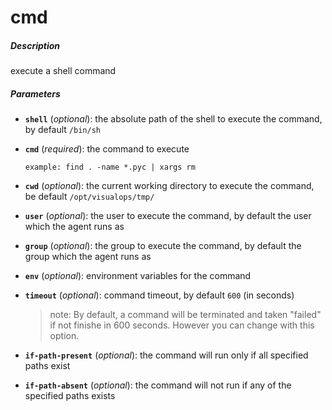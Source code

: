 # cmd


##### Description
execute a shell command

##### Parameters
*   **`shell`** (*optional*): the absolute path of the shell to execute the command, by default `/bin/sh`

*   **`cmd`** (*required*): the command to execute

		example: find . -name *.pyc | xargs rm

*   **`cwd`** (*optional*): the current working directory to execute the command, be default `/opt/visualops/tmp/`

*   **`user`** (*optional*): the user to execute the command, by default the user which the agent runs as

*   **`group`** (*optional*): the group to execute the command, by default the group which the agent runs as

*   **`env`** (*optional*): environment variables for the command

*   **`timeout`** (*optional*): command timeout, by default `600` (in seconds)

	>note: By default, a command will be terminated and taken "failed" if not finishe in 600 seconds. However you can change with this option.

*   **`if-path-present`** (*optional*): the command will run only if all specified paths exist

*   **`if-path-absent`** (*optional*): the command will not run if any of the specified paths exists
				